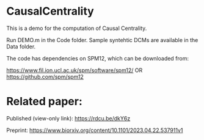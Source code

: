 # CausalCentrality

This is a demo for the computation of Causal Centrality.

Run DEMO.m in the Code folder. Sample syntehtic DCMs are available in the Data folder.

The code has dependencies on SPM12, which can be downloaded from:

https://www.fil.ion.ucl.ac.uk/spm/software/spm12/ OR https://github.com/spm/spm12

# Related paper:

Published (view-only link): https://rdcu.be/dkY6z 

Preprint: https://www.biorxiv.org/content/10.1101/2023.04.22.537911v1



